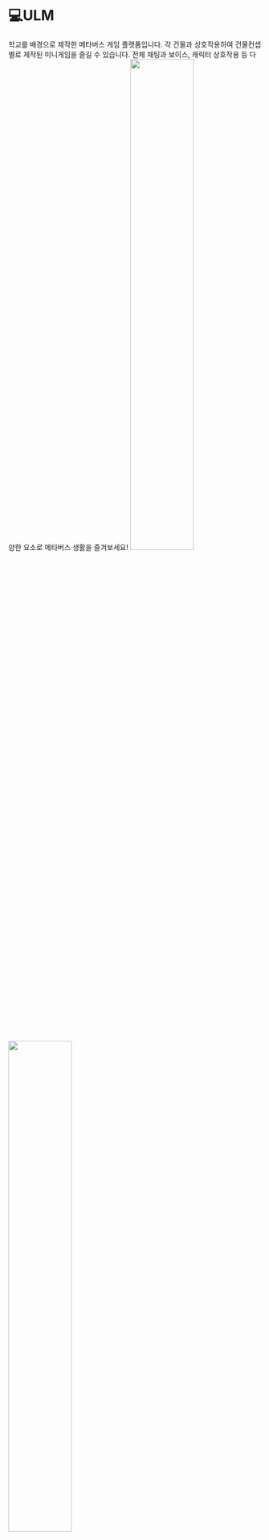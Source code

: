 # 💻ULM
학교를 배경으로 제작한 메타버스 게임 플랫폼입니다.
각 건물과 상호작용하여 건물컨셉별로 제작된 미니게임을 즐길 수 있습니다.
전체 채팅과 보이스, 캐릭터 상호작용 등 다양한 요소로 메타버스 생활을 즐겨보세요!
<img width="50%" src="https://user-images.githubusercontent.com/81176789/201563225-d2c945be-41fb-49a6-9b86-a93eab64ec68.png"/><img width="50%" src="https://user-images.githubusercontent.com/81176789/201563301-c2828721-41c5-40fc-9be6-f0bd38351bbc.png"/>
<img width="50%" src="https://user-images.githubusercontent.com/81176789/201563411-bf780b9e-bb75-44a6-ab64-735138dfb0d2.png"/><img width="50%" src="https://user-images.githubusercontent.com/81176789/201572311-ec7b670a-d6be-4303-9df1-6674e1414536.jpg"/>
<br/>
<br/>
<br/>
<br/>
# ⚙️ Development Enviroment
✔️ OS : Windows 11<br/> 
✔️ Tool : Unity Engine 3D<br/> 
✔️ Version : 2021.3.8f1<br/> 
✔️ IDE : Visual Studio 2019<br/> 
✔️ Library : Photon PUN2 - 2.41, Photon Chat - 2.17, Photon Voice2 - 2.50<br/> 
<img src="https://img.shields.io/badge/C Sharp-239120?style=flat&logo=C Sharp&logoColor=white"/><img src="https://img.shields.io/badge/Unity3D-000000?style=flat&logo=Unity&logoColor=white"/>
<br/>
<br/>
<br/>
<br/>
# 🔗 Youtube URL
[![Video Label](http://img.youtube.com/vi/7yTo96zf0bs/0.jpg)](https://youtu.be/7yTo96zf0bs)

